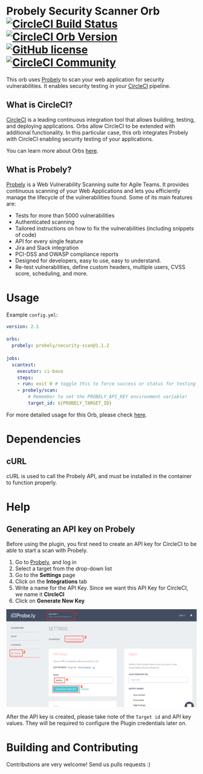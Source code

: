 # Probely Security Scanner Orb [![CircleCI Build Status](https://circleci.com/gh/Probely/probely-orb.svg?style=shield "CircleCI Build Status")](https://circleci.com/gh/Probely/probely-orb) [![CircleCI Orb Version](https://img.shields.io/badge/endpoint.svg?url=https://badges.circleci.io/orb/probely/security-scan)](https://circleci.com/orbs/registry/orb/probely/security-scan) [![GitHub license](https://img.shields.io/badge/license-MIT-blue.svg)](https://raw.githubusercontent.com/Probely/security-scan/master/LICENSE) [![CircleCI Community](https://img.shields.io/badge/community-CircleCI%20Discuss-343434.svg)](https://discuss.circleci.com/c/orbs)

This orb uses [Probely](https://probely.com) to scan your web application for 
security vulnerabilities. It enables security testing in your [CircleCI](https://circleci.com) pipeline.

## What is CircleCI?

[CircleCI](https://circleci.com) is a leading continuous integration tool that allows building, testing,
and deploying applications.
Orbs allow CircleCI to be extended with additional functionality. In this
particular case, this orb integrates Probely with CircleCI enabling security
testing of your applications.

You can learn more about Orbs [here](https://circleci.com/docs/2.0/using-orbs/).

## What is Probely?

[Probely](https://probely.com) is a Web Vulnerability Scanning suite for Agile Teams. It provides 
continuous scanning of your Web Applications and lets you efficiently manage 
the lifecycle of the vulnerabilities found. Some of its main features are:

 * Tests for more than 5000 vulnerabilities 
 * Authenticated scanning
 * Tailored instructions on how to fix the vulnerabilities (including snippets of code)
 * API for every single feature
 * Jira and Slack integration
 * PCI-DSS and OWASP compliance reports
 * Designed for developers, easy to use, easy to understand.
 * Re-test vulnerabilities, define custom headers, multiple users, CVSS score, scheduling, and more.

# Usage

Example `config.yml`:

```yaml
version: 2.1

orbs:
  probely: probely/security-scan@1.1.2

jobs:
  scantest:
    executor: ci-base
    steps:
    - run: exit 0 # toggle this to force success or status for testing
    - probely/scan:
        # Remember to set the PROBELY_API_KEY environment variable!
        target_id: ${PROBELY_TARGET_ID}
```

For more detailed usage for this Orb, please check [here](https://circleci.com/orbs/registry/orb/probely/security-scan).

# Dependencies

## cURL

cURL is used to call the Probely API, and must be installed in the container to function properly.

# Help

## Generating an API key on Probely

Before using the plugin, you first need to create an API key for CircleCI to be able to start a scan with Probely.

1. Go to [Probely](https://app.probely.com), and log in
1. Select a target from the drop-down list
1. Go to the **Settings** page
1. Click on the **Integrations** tab
1. Write a name for the API Key. Since we want this API Key for CircleCI, we name it **CircleCI**
1. Click on **Generate New Key**

![Creating an API key](/images/new_api_key.png)

After the API key is created, please take note of the `Target id` and API key values. They will be required to configure the Plugin credentials later on.

# Building and Contributing

Contributions are very welcome! Send us pulls requests :)
